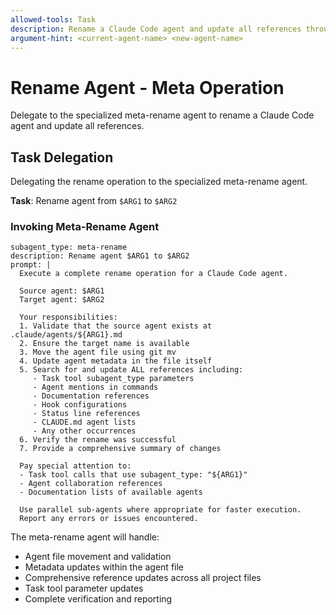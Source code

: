 ```yaml
---
allowed-tools: Task
description: Rename a Claude Code agent and update all references throughout the project
argument-hint: <current-agent-name> <new-agent-name>
---
```


# Rename Agent - Meta Operation

Delegate to the specialized meta-rename agent to rename a Claude Code agent and update all references.

## Task Delegation

Delegating the rename operation to the specialized meta-rename agent.

**Task**: Rename agent from `$ARG1` to `$ARG2`

### Invoking Meta-Rename Agent

```task
subagent_type: meta-rename
description: Rename agent $ARG1 to $ARG2
prompt: |
  Execute a complete rename operation for a Claude Code agent.
  
  Source agent: $ARG1
  Target agent: $ARG2
  
  Your responsibilities:
  1. Validate that the source agent exists at .claude/agents/${ARG1}.md
  2. Ensure the target name is available
  3. Move the agent file using git mv
  4. Update agent metadata in the file itself
  5. Search for and update ALL references including:
     - Task tool subagent_type parameters
     - Agent mentions in commands
     - Documentation references
     - Hook configurations
     - Status line references
     - CLAUDE.md agent lists
     - Any other occurrences
  6. Verify the rename was successful
  7. Provide a comprehensive summary of changes
  
  Pay special attention to:
  - Task tool calls that use subagent_type: "${ARG1}"
  - Agent collaboration references
  - Documentation lists of available agents
  
  Use parallel sub-agents where appropriate for faster execution.
  Report any errors or issues encountered.
```

The meta-rename agent will handle:
- Agent file movement and validation
- Metadata updates within the agent file
- Comprehensive reference updates across all project files
- Task tool parameter updates
- Complete verification and reporting
